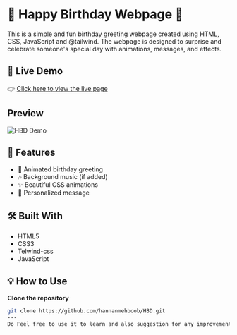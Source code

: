 # 🎂 Happy Birthday Webpage 🎉
This is a simple and fun birthday greeting webpage created using HTML, CSS, JavaScript and @tailwind. The webpage is designed to surprise and celebrate someone's special day with animations, messages, and effects.
## 🌟 Live Demo

👉 [Click here to view the live page](https://hannanmehboob.github.io/HBD/)

## Preview
![HBD Demo](../Assets/HBD_Demo.gif)

## 🚀 Features

- 🎉 Animated birthday greeting
- 🎶 Background music (if added)
- ✨ Beautiful CSS animations
- 🎂 Personalized message

## 🛠️ Built With

- HTML5
- CSS3
- Telwind-css
- JavaScript

## 💡 How to Use
**Clone the repository**
   ```bash
   git clone https://github.com/hannanmehboob/HBD.git
---
Do Feel free to use it to learn and also suggestion for any improvement you could give, :) 

